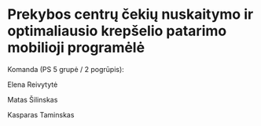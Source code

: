 # Prekybos centrų čekių nuskaitymo ir optimaliausio krepšelio patarimo mobilioji programėlė

Komanda (PS 5 grupė / 2 pogrūpis):

Elena Reivytytė

Matas Šilinskas

Kasparas Taminskas
